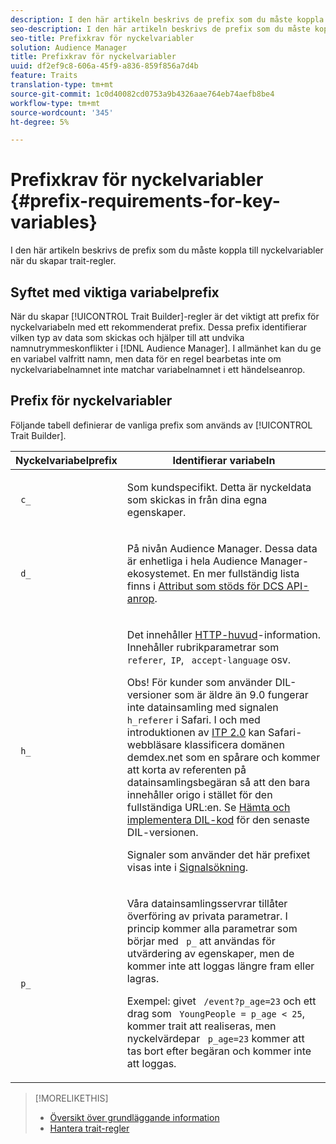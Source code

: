```yaml
---
description: I den här artikeln beskrivs de prefix som du måste koppla till nyckelvariabler när du skapar trait-regler.
seo-description: I den här artikeln beskrivs de prefix som du måste koppla till nyckelvariabler när du skapar trait-regler.
seo-title: Prefixkrav för nyckelvariabler
solution: Audience Manager
title: Prefixkrav för nyckelvariabler
uuid: df2ef9c8-606a-45f9-a836-859f856a7d4b
feature: Traits
translation-type: tm+mt
source-git-commit: 1c0d40082cd0753a9b4326aae764eb74aefb8be4
workflow-type: tm+mt
source-wordcount: '345'
ht-degree: 5%

---
```



# Prefixkrav för nyckelvariabler {#prefix-requirements-for-key-variables}

I den här artikeln beskrivs de prefix som du måste koppla till nyckelvariabler när du skapar trait-regler.

<!-- r_tb_variable_prefixes.xml -->

## Syftet med viktiga variabelprefix

När du skapar [!UICONTROL Trait Builder]-regler är det viktigt att prefix för nyckelvariabeln med ett rekommenderat prefix. Dessa prefix identifierar vilken typ av data som skickas och hjälper till att undvika namnutrymmeskonflikter i [!DNL Audience Manager]. I allmänhet kan du ge en variabel valfritt namn, men data för en regel bearbetas inte om nyckelvariabelnamnet inte matchar variabelnamnet i ett händelseanrop.

## Prefix för nyckelvariabler

Följande tabell definierar de vanliga prefix som används av [!UICONTROL Trait Builder].

<table id="table_CFEFA1DBDF904736B6EA2640B7AD26E5"> 
 <thead> 
  <tr> 
   <th colname="col1" class="entry"> Nyckelvariabelprefix </th> 
   <th colname="col2" class="entry"> Identifierar variabeln </th> 
  </tr>
 </thead>
 <tbody> 
  <tr> 
   <td colname="col1"><code> c_</code> </td> 
   <td colname="col2"> <p>Som kundspecifikt. Detta är nyckeldata som skickas in från dina egna egenskaper. </p> </td> 
  </tr> 
  <tr> 
   <td colname="col1"><code> d_</code> </td> 
   <td colname="col2"> <p>På nivån <span class="keyword"> Audience Manager</span>. Dessa data är enhetliga i hela <span class="keyword"> Audience Manager</span>-ekosystemet. En mer fullständig lista finns i <a href="../../api/dcs-intro/dcs-api-reference/dcs-keys.md"> Attribut som stöds för DCS API-anrop</a>.</p> </td> 
  </tr>
  <tr> 
   <td colname="col1"><code> h_</code> </td> 
   <td colname="col2"> <p>Det innehåller <a href="https://en.wikipedia.org/wiki/List_of_HTTP_header_fields" scope="external" format="html"> HTTP-huvud</a>-information. Innehåller rubrikparametrar som <code> referer</code>,<code> IP</code>, <code> accept-language</code> osv. </p> <p> <p>Obs! För kunder som använder DIL-versioner som är äldre än 9.0 fungerar inte datainsamling med signalen <code> h_referer</code> i Safari. I och med introduktionen av <a href="https://webkit.org/blog/8311/intelligent-tracking-prevention-2-0/" format="https" scope="external"> ITP 2.0</a> kan Safari-webbläsare klassificera domänen demdex.net som en spårare och kommer att korta av referenten på datainsamlingsbegäran så att den bara innehåller origo i stället för den fullständiga URL:en. Se <a href="../../dil/dil-overview.md#get-implement-dil-code">Hämta och implementera DIL-kod</a> för den senaste DIL-versionen.<p>Signaler som använder det här prefixet visas inte i <a href="../data-explorer/data-explorer-signals-search/data-explorer-signals-search.md">Signalsökning</a>.</p></p> </p> </td> 
  </tr> 
  <tr> 
   <td colname="col1"><code> p_</code> </td> 
   <td colname="col2"> <p>Våra <span class="wintitle"> datainsamlingsservrar</span> tillåter överföring av privata parametrar. I princip kommer alla parametrar som börjar med <code> p_</code> att användas för utvärdering av egenskaper, men de kommer inte att loggas längre fram eller lagras. </p> <p>Exempel: givet <code> /event?p_age=23</code> och ett drag som <code> YoungPeople = p_age &lt; 25</code>, kommer trait att realiseras, men nyckelvärdepar <code> p_age=23</code> kommer att tas bort efter begäran och kommer inte att loggas. </p> </td> 
  </tr> 
 </tbody> 
</table>

>[!MORELIKETHIS]
>
>* [Översikt över grundläggande information](../../features/traits/create-onboarded-rule-based-traits.md)
>* [Hantera trait-regler](../../features/traits/manage-trait-rules.md#managing-trait-rules)

